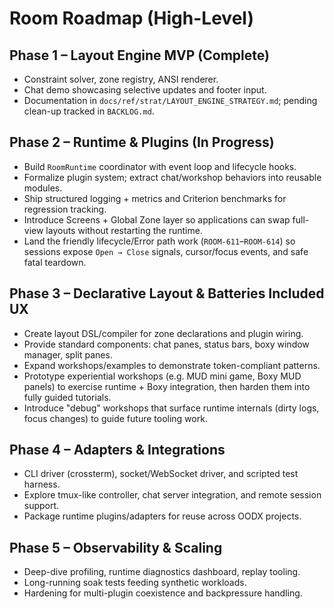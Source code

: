 # Room Roadmap (High-Level)

## Phase 1 – Layout Engine MVP (Complete)
- Constraint solver, zone registry, ANSI renderer.
- Chat demo showcasing selective updates and footer input.
- Documentation in `docs/ref/strat/LAYOUT_ENGINE_STRATEGY.md`; pending clean-up tracked in `BACKLOG.md`.

## Phase 2 – Runtime & Plugins (In Progress)
- Build `RoomRuntime` coordinator with event loop and lifecycle hooks.
- Formalize plugin system; extract chat/workshop behaviors into reusable modules.
- Ship structured logging + metrics and Criterion benchmarks for regression tracking.
- Introduce Screens + Global Zone layer so applications can swap full-view layouts without restarting the runtime.
- Land the friendly lifecycle/Error path work (`ROOM-611`–`ROOM-614`) so sessions expose `Open → Close` signals, cursor/focus events, and safe fatal teardown.

## Phase 3 – Declarative Layout & Batteries Included UX
- Create layout DSL/compiler for zone declarations and plugin wiring.
- Provide standard components: chat panes, status bars, boxy window manager, split panes.
- Expand workshops/examples to demonstrate token-compliant patterns.
- Prototype experiential workshops (e.g. MUD mini game, Boxy MUD panels) to exercise runtime + Boxy integration, then
  harden them into fully guided tutorials.
- Introduce "debug" workshops that surface runtime internals (dirty logs, focus changes) to guide future tooling work.

## Phase 4 – Adapters & Integrations
- CLI driver (crossterm), socket/WebSocket driver, and scripted test harness.
- Explore tmux-like controller, chat server integration, and remote session support.
- Package runtime plugins/adapters for reuse across OODX projects.

## Phase 5 – Observability & Scaling
- Deep-dive profiling, runtime diagnostics dashboard, replay tooling.
- Long-running soak tests feeding synthetic workloads.
- Hardening for multi-plugin coexistence and backpressure handling.
